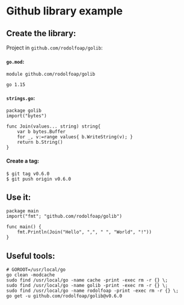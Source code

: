 # Github library example

## Create the library:

Project in `github.com/rodolfoap/golib`:

#### `go.mod`:

```
module github.com/rodolfoap/golib

go 1.15
```

#### `strings.go`:

```
package golib
import("bytes")

func Join(values... string) string{
	var b bytes.Buffer
	for _, v:=range values{ b.WriteString(v); }
	return b.String()
}
```
#### Create a tag:

```
$ git tag v0.6.0
$ git push origin v0.6.0
```

## Use it:
```
package main
import("fmt"; "github.com/rodolfoap/golib")

func main() {
	fmt.Println(Join("Hello", ",", " ", "World", "!"))
}
```

## Useful tools:
```
# GOROOT=/usr/local/go
go clean -modcache
sudo find /usr/local/go -name cache -print -exec rm -r {} \;
sudo find /usr/local/go -name golib -print -exec rm -r {} \;
sudo find /usr/local/go -name rodolfoap -print -exec rm -r {} \;
go get -u github.com/rodolfoap/golib@v0.6.0
```

